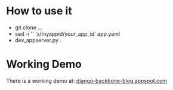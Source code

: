 How to use it
==============
+ git clone ...
+ sed -i '' 's/myappid/your_app_id' app.yaml
+ dev_appserver.py .

Working Demo
============
There is a working demo at: <a href="http://www.django-backbone-blog.appspot.com">django-backbone-blog.appspot.com</a>